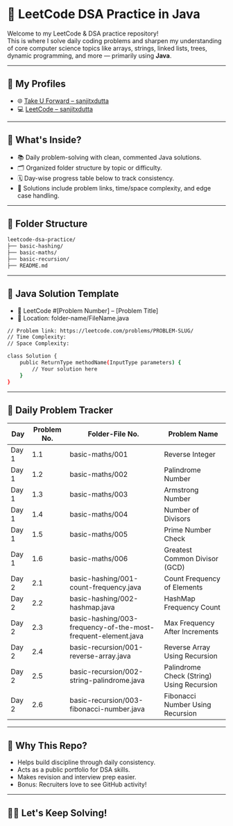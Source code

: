# 🚀 LeetCode DSA Practice in Java

Welcome to my LeetCode & DSA practice repository!  
This is where I solve daily coding problems and sharpen my understanding of core computer science topics like arrays, strings, linked lists, trees, dynamic programming, and more — primarily using **Java**.

---

## 🔗 My Profiles

- 🌐 [Take U Forward – sanjitxdutta](https://takeuforward.org/profile/sanjitxdutta)
- 💻 [LeetCode – sanjitxdutta](https://leetcode.com/u/sanjitxdutta/)

---

## 🧠 What's Inside?

- 📚 Daily problem-solving with clean, commented Java solutions.
- 🗂️ Organized folder structure by topic or difficulty.
- 🗓️ Day-wise progress table below to track consistency.
- 📌 Solutions include problem links, time/space complexity, and edge case handling.

---

## 📂 Folder Structure

```bash
leetcode-dsa-practice/
├── basic-hashing/
├── basic-maths/
├── basic-recursion/
├── README.md
```

---

## 🧠 Java Solution Template

- 🔗 LeetCode #[Problem Number] – [Problem Title]
- 📁 Location: folder-name/FileName.java

```bash
// Problem link: https://leetcode.com/problems/PROBLEM-SLUG/
// Time Complexity: 
// Space Complexity: 

class Solution {
    public ReturnType methodName(InputType parameters) {
        // Your solution here
    }
}
```

---

## 📅 Daily Problem Tracker

| Day   | Problem No. | Folder-File No. | Problem Name                  |
|-------|-------------|-----------------|-------------------------------|
| Day 1 | 1.1         | basic-maths/001 | Reverse Integer               |
| Day 1 | 1.2         | basic-maths/002 | Palindrome Number             |
| Day 1 | 1.3         | basic-maths/003 | Armstrong Number              |
| Day 1 | 1.4         | basic-maths/004 | Number of Divisors            |
| Day 1 | 1.5         | basic-maths/005 | Prime Number Check            |
| Day 1 | 1.6         | basic-maths/006 | Greatest Common Divisor (GCD) |
| Day 2 | 2.1         | basic-hashing/001-count-frequency.java         | Count Frequency of Elements                  |
| Day 2 | 2.2         | basic-hashing/002-hashmap.java                 | HashMap Frequency Count                      |
| Day 2 | 2.3         | basic-hashing/003-frequency-of-the-most-frequent-element.java | Max Frequency After Increments   |
| Day 2 | 2.4         | basic-recursion/001-reverse-array.java         | Reverse Array Using Recursion                |
| Day 2 | 2.5         | basic-recursion/002-string-palindrome.java     | Palindrome Check (String) Using Recursion    |
| Day 2 | 2.6         | basic-recursion/003-fibonacci-number.java      | Fibonacci Number Using Recursion             |

---

## 🌱 Why This Repo?
- Helps build discipline through daily consistency.
- Acts as a public portfolio for DSA skills.
- Makes revision and interview prep easier.
- Bonus: Recruiters love to see GitHub activity!

---

## 👨‍💻 Let's Keep Solving!
